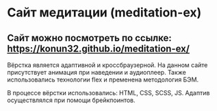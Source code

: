 # Сайт медитации (meditation-ex)

## Сайт можно посмотреть по ссылке: https://konun32.github.io/meditation-ex/

Вёрстка является адаптивной и кроссбраузерной. На данном сайте присутствует анимация при наведении и аудиоплеер. Также использовались технологии flex и пременена методология БЭМ.

В процессе вёрстки использовались: HTML, CSS, SCSS, JS. Адаптив осуществлялся при помощи брейкпоинтов.